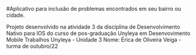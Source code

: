 #Aplicativo para inclusão de problemas encontrados em seu bairro  ou cidade. 

Projeto desenvolvido na atividade 3 da disciplina de Desenvolvimento Nativo para IOS do curso de pos-graduação Unyleya  em Desenvovimento Mobile 
Trabalhos  Unyleya - Unidade 3
Nome: Érica de Oliveira Veiga - turma de outubro/22


